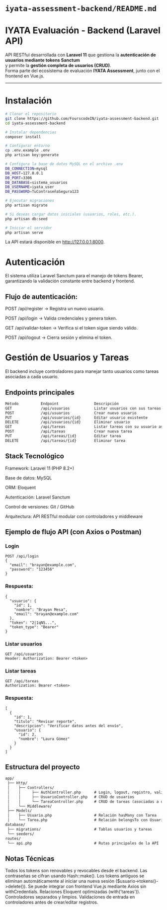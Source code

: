 # `iyata-assessment-backend/README.md`

# IYATA Evaluación - Backend (Laravel API)

API RESTful desarrollada con **Laravel 11** que gestiona la **autenticación de usuarios mediante tokens Sanctum**  
y permite la **gestión completa de usuarios (CRUD)**.  
Forma parte del ecosistema de evaluación **IYATA Assessment**, junto con el frontend en Vue.js.

---

# Instalación

```bash
# Clonar el repositorio
git clone https://github.com/FourscodeIN/iyata-assessment-backend.git
cd iyata-assessment-backend

# Instalar dependencias
composer install

# Configurar entorno
cp .env.example .env
php artisan key:generate

# Configura la base de datos MySQL en el archivo .env
DB_CONNECTION=mysql
DB_HOST=127.0.0.1
DB_PORT=3306
DB_DATABASE=sistema_usuarios
DB_USERNAME=iyata_user
DB_PASSWORD=TuContraseñaSegura123

# Ejecutar migraciones
php artisan migrate

# Si deseas cargar datos iniciales (usuarios, roles, etc.).
php artisan db:seed

# Iniciar el servidor
php artisan serve
```

La API estará disponible en http://127.0.0.1:8000.

# Autenticación

El sistema utiliza Laravel Sanctum para el manejo de tokens Bearer, garantizando la validación 
constante entre backend y frontend.

## Flujo de autenticación:

POST /api/register → Registra un nuevo usuario.

POST /api/login → Valida credenciales y genera token.

GET /api/validar-token → Verifica si el token sigue siendo válido.

POST /api/logout → Cierra sesión y elimina el token.

# Gestión de Usuarios y Tareas

El backend incluye controladores para manejar tanto usuarios como tareas asociadas a cada usuario.

## Endpoints principales
```markdown
Método	        Endpoint	            Descripción	                        Autenticación
GET	            /api/usuarios	        Listar usuarios con sus tareas	        ✅
POST	        /api/usuarios	        Crear nuevo usuario	                    ✅
PUT	            /api/usuarios/{id}	    Editar usuario existente	            ✅
DELETE	        /api/usuarios/{id}	    Eliminar usuario	                    ✅
GET	            /api/tareas            	Listar tareas con su usuario asociado	✅
POST	        /api/tareas            	Crear nueva tarea	                    ✅
PUT	            /api/tareas/{id}	    Editar tarea	                        ✅
DELETE	        /api/tareas/{id}	    Eliminar tarea	                        ✅
```
## Stack Tecnológico

Framework: Laravel 11 (PHP 8.2+)

Base de datos: MySQL

ORM: Eloquent

Autenticación: Laravel Sanctum

Control de versiones: Git / GitHub

Arquitectura: API RESTful modular con controladores y middleware

## Ejemplo de flujo API (con Axios o Postman)

### Login
```
POST /api/login
{
  "email": "brayan@example.com",
  "password": "123456"
}
```
### Respuesta: 
```
{
  "usuario": {
    "id": 1,
    "nombre": "Brayan Mesa",
    "email": "brayan@example.com"
  },
  "token": "2|1qN5...",
  "token_type": "Bearer"
}
```
### Listar usuarios
```
GET /api/usuarios
Header: Authorization: Bearer <token>
```
### Listar tareas
```
GET /api/tareas
Authorization: Bearer <token>
```
### Respuesta:
```
[
  {
    "id": 1,
    "titulo": "Revisar reporte",
    "descripcion": "Verificar datos antes del envío",
    "usuario": {
      "id": 2,
      "nombre": "Laura Gómez"
    }
  }
]
```

## Estructura del proyecto
```markdown
app/
 ├── Http/
 │    ├── Controllers/
 │    │     ├── AuthController.php      # Login, logout, registro, validación de token
 │    │     ├── UsuarioController.php   # CRUD de usuarios
 │    │     └── TareaController.php     # CRUD de tareas (asociadas a usuarios)
 │    └── Middleware/
 ├── Models/
 │    ├── Usuario.php                   # Relación hasMany con Tarea
 │    └── Tarea.php                     # Relación belongsTo con Usuario
database/
 ├── migrations/                        # Tablas usuarios y tareas
 └── seeders/
routes/
 └── api.php                            # Rutas principales de la API
```
## Notas Técnicas

Todos los tokens son renovables y revocables desde el backend.
Las contraseñas se cifran usando Hash::make().
Los tokens antiguos se eliminan automáticamente al iniciar una nueva sesión ($usuario->tokens()->delete()).
Se puede integrar con frontend Vue.js mediante Axios sin withCredentials.
Relaciones Eloquent optimizadas (with('tareas')).
Controladores separados y limpios.
Validaciones de entrada en controladores antes de crear/editar registros.
